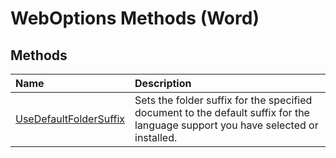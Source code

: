 
# WebOptions Methods (Word)

## Methods



|**Name**|**Description**|
|:-----|:-----|
|[UseDefaultFolderSuffix](f31703d4-0020-ec34-bc70-a737e978c666.md)|Sets the folder suffix for the specified document to the default suffix for the language support you have selected or installed.|

